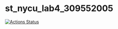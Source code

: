 # st_nycu_lab4_309552005
[![Actions Status](https://github.com/a4865g/st_nycu_lab4_309552005/workflows/CI/CD%20with%20Github%20Action/badge.svg)](https://github.com/a4865g/st_nycu_lab4_309552005/actions)
